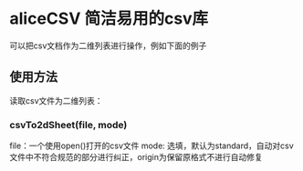 # aliceCSV 简洁易用的csv库
可以把csv文档作为二维列表进行操作，例如下面的例子


## 使用方法
读取csv文件为二维列表：
### csvTo2dSheet(file, mode)
file：一个使用open()打开的csv文件
mode: 选填，默认为standard，自动对csv文件中不符合规范的部分进行纠正，origin为保留原格式不进行自动修复

```

```
###
